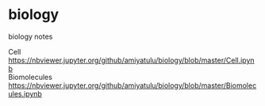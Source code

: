 # biology
biology notes

Cell  
https://nbviewer.jupyter.org/github/amiyatulu/biology/blob/master/Cell.ipynb  
Biomolecules  
https://nbviewer.jupyter.org/github/amiyatulu/biology/blob/master/Biomolecules.ipynb  
